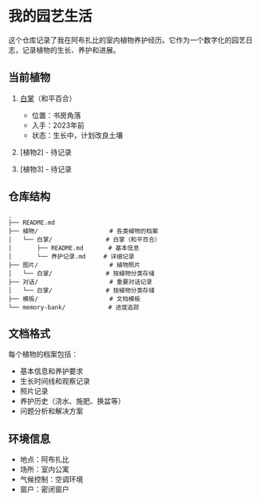 # 我的园艺生活

这个仓库记录了我在阿布扎比的室内植物养护经历。它作为一个数字化的园艺日志，记录植物的生长、养护和进展。

## 当前植物

1. [白掌](植物/白掌/README.md)（和平百合）
   - 位置：书房角落
   - 入手：2023年前
   - 状态：生长中，计划改良土壤

2. [植物2] - 待记录
3. [植物3] - 待记录

## 仓库结构

```
.
├── README.md
├── 植物/                    # 各类植物的档案
│   └── 白掌/               # 白掌（和平百合）
│       ├── README.md       # 基本信息
│       └── 养护记录.md     # 详细记录
├── 图片/                    # 植物照片
│   └── 白掌/               # 按植物分类存储
├── 对话/                    # 重要对话记录
│   └── 白掌/               # 按植物分类存储
├── 模板/                    # 文档模板
└── memory-bank/            # 进度追踪
```

## 文档格式

每个植物的档案包括：
- 基本信息和养护要求
- 生长时间线和观察记录
- 照片记录
- 养护历史（浇水、施肥、换盆等）
- 问题分析和解决方案

## 环境信息

- 地点：阿布扎比
- 场所：室内公寓
- 气候控制：空调环境
- 窗户：密闭窗户 